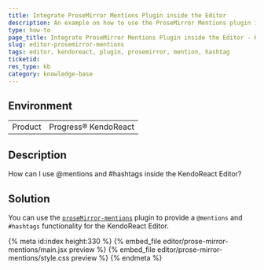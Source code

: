 ```yaml
---
title: Integrate ProseMirror Mentions Plugin inside the Editor
description: An example on how to use the ProseMirror Mentions plugin inside the KendoReact Editor.
type: how-to
page_title: Integrate ProseMirror Mentions Plugin inside the Editor - KendoReact Editor
slug: editor-prosemirror-mentions
tags: editor, kendoreact, plugin, prosemirror, mention, hashtag
ticketid: 
res_type: kb
category: knowledge-base
---
```


## Environment

<table>
    <tbody>
	    <tr>
	    	<td>Product</td>
	    	<td>Progress® KendoReact</td>
	    </tr>
    </tbody>
</table>


## Description

How can I use @mentions and #hashtags inside the KendoReact Editor?

## Solution

You can use the [`proseMirror-mentions`](https://github.com/joelewis/prosemirror-mentions) plugin to provide a `@mentions` and `#hashtags` functionality for the KendoReact Editor.

{% meta id:index height:330 %}
{% embed_file editor/prose-mirror-mentions/main.jsx preview %}
{% embed_file editor/prose-mirror-mentions/style.css preview %}
{% endmeta %}
